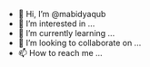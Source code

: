 - 👋 Hi, I’m @mabidyaqub
- 👀 I’m interested in ...
- 🌱 I’m currently learning ...
- 💞️ I’m looking to collaborate on ...
- 📫 How to reach me ...

<!---
mabidyaqub/mabidyaqub is a ✨ special ✨ repository because its `README.md` (this file) appears on your GitHub profile.
You can click the Preview link to take a look at your changes.
--->

